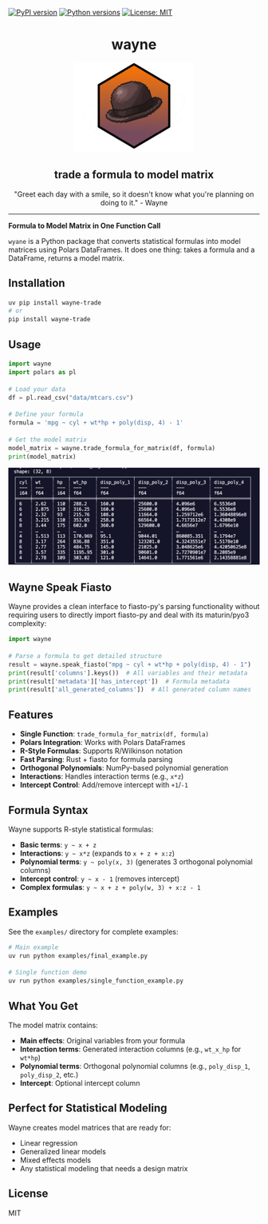 [![PyPI version](https://img.shields.io/pypi/v/wayne-trade.svg?cacheSeconds=3600)](https://pypi.org/project/wayne-trade/)
[![Python versions](https://img.shields.io/pypi/pyversions/wayne-trade.svg)](https://pypi.org/project/wayne-trade/) 
[![License: MIT](https://img.shields.io/badge/License-MIT-yellow.svg)](https://opensource.org/licenses/MIT)

<h1 align="center">wayne</h1>

<p align="center">
  <img src="img/wayne.svg" alt="logo" width="240">
</p>


<h2 align="center">trade a formula to model matrix</h2>



<p align="center">"Greet each day with a smile, so it doesn't know what you're planning on doing to it." - Wayne</p>

---

**Formula to Model Matrix in One Function Call**

`wyane` is a Python package that converts statistical formulas into model matrices using Polars DataFrames. It does one thing: takes a formula and a DataFrame, returns a model matrix.

## Installation

```bash
uv pip install wayne-trade
# or
pip install wayne-trade
```

## Usage

```python
import wayne
import polars as pl

# Load your data
df = pl.read_csv("data/mtcars.csv")

# Define your formula
formula = 'mpg ~ cyl + wt*hp + poly(disp, 4) - 1'

# Get the model matrix
model_matrix = wayne.trade_formula_for_matrix(df, formula)
print(model_matrix)
```

<p align="center">
  <img src="img/mtcars_output.png" alt="logo" width="640">
</p>

## Wayne Speak Fiasto

Wayne provides a clean interface to fiasto-py's parsing functionality without requiring users to directly import fiasto-py and deal with its maturin/pyo3 complexity:

```python
import wayne

# Parse a formula to get detailed structure
result = wayne.speak_fiasto("mpg ~ cyl + wt*hp + poly(disp, 4) - 1")
print(result['columns'].keys())  # All variables and their metadata
print(result['metadata']['has_intercept'])  # Formula metadata
print(result['all_generated_columns'])  # All generated column names
```

## Features

- **Single Function**: `trade_formula_for_matrix(df, formula)`
- **Polars Integration**: Works with Polars DataFrames
- **R-Style Formulas**: Supports R/Wilkinson notation
- **Fast Parsing**: Rust + fiasto for formula parsing
- **Orthogonal Polynomials**: NumPy-based polynomial generation
- **Interactions**: Handles interaction terms (e.g., `x*z`)
- **Intercept Control**: Add/remove intercept with `+1`/`-1`

## Formula Syntax

Wayne supports R-style statistical formulas:

- **Basic terms**: `y ~ x + z`
- **Interactions**: `y ~ x*z` (expands to `x + z + x:z`)
- **Polynomial terms**: `y ~ poly(x, 3)` (generates 3 orthogonal polynomial columns)
- **Intercept control**: `y ~ x - 1` (removes intercept)
- **Complex formulas**: `y ~ x + z + poly(w, 3) + x:z - 1`

## Examples

See the `examples/` directory for complete examples:

```bash
# Main example
uv run python examples/final_example.py

# Single function demo
uv run python examples/single_function_example.py
```

## What You Get

The model matrix contains:
- **Main effects**: Original variables from your formula
- **Interaction terms**: Generated interaction columns (e.g., `wt_x_hp` for `wt*hp`)
- **Polynomial terms**: Orthogonal polynomial columns (e.g., `poly_disp_1`, `poly_disp_2`, etc.)
- **Intercept**: Optional intercept column

## Perfect for Statistical Modeling

Wayne creates model matrices that are ready for:
- Linear regression
- Generalized linear models
- Mixed effects models
- Any statistical modeling that needs a design matrix

## License

MIT
